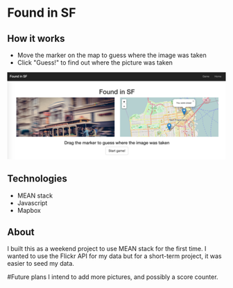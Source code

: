 # Found in SF


## How it works
* Move the marker on the map to guess where the image was taken
* Click "Guess!" to find out where the picture was taken

![](homepage.png)

## Technologies
* MEAN stack
* Javascript
* Mapbox

## About
I built this as a weekend project to use MEAN stack for the first time. I wanted to use the Flickr API for my data but for a short-term project, it was easier to seed my data. 

#Future plans
I intend to add more pictures, and possibly a score counter.